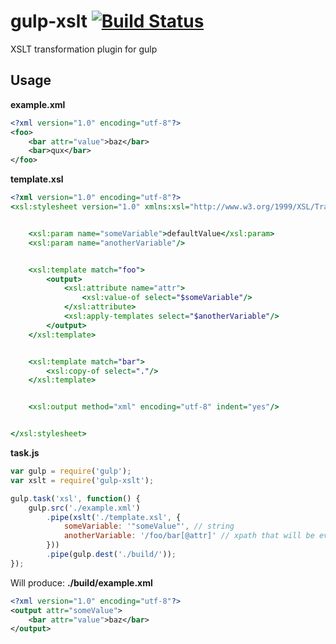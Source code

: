 gulp-xslt [![Build Status](https://travis-ci.org/vecmezoni/gulp-xslt.svg?branch=master)](https://travis-ci.org/vecmezoni/gulp-xslt)
=========
XSLT transformation plugin for gulp

## Usage

**example.xml**
```xml
<?xml version="1.0" encoding="utf-8"?>
<foo>
    <bar attr="value">baz</bar>
    <bar>qux</bar>
</foo>
```

**template.xsl**
```xsl
<?xml version="1.0" encoding="utf-8"?>
<xsl:stylesheet version="1.0" xmlns:xsl="http://www.w3.org/1999/XSL/Transform">


    <xsl:param name="someVariable">defaultValue</xsl:param>
    <xsl:param name="anotherVariable"/>


    <xsl:template match="foo">
        <output>
            <xsl:attribute name="attr">
                <xsl:value-of select="$someVariable"/>
            </xsl:attribute>
            <xsl:apply-templates select="$anotherVariable"/>
        </output>
    </xsl:template>


    <xsl:template match="bar">
        <xsl:copy-of select="."/>
    </xsl:template>


    <xsl:output method="xml" encoding="utf-8" indent="yes"/>


</xsl:stylesheet>
```

**task.js**
```js
var gulp = require('gulp');
var xslt = require('gulp-xslt');

gulp.task('xsl', function() {
    gulp.src('./example.xml')
        .pipe(xslt('./template.xsl', {
            someVariable: '"someValue"', // string
            anotherVariable: '/foo/bar[@attr]' // xpath that will be evaluated
        }))
        .pipe(gulp.dest('./build/'));
});
```

Will produce:
**./build/example.xml**
```xml
<?xml version="1.0" encoding="utf-8"?>
<output attr="someValue">
    <bar attr="value">baz</bar>
</output>
```
